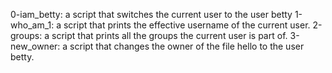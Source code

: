0-iam_betty: a script that switches the current user to the user betty
1-who_am_1:  a script that prints the effective username of the current user.
2-groups: a script that prints all the groups the current user is part of.
3-new_owner: a script that changes the owner of the file hello to the user betty.

